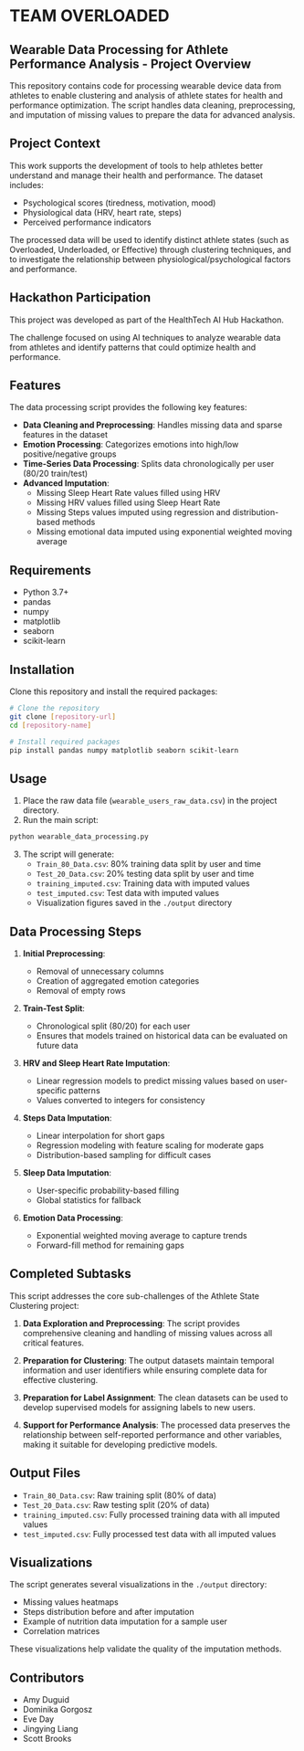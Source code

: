 # TEAM OVERLOADED

## Wearable Data Processing for Athlete Performance Analysis - Project Overview

This repository contains code for processing wearable device data from athletes to enable clustering and analysis of athlete states for health and performance optimization. The script handles data cleaning, preprocessing, and imputation of missing values to prepare the data for advanced analysis.

## Project Context

This work supports the development of tools to help athletes better understand and manage their health and performance. The dataset includes:
- Psychological scores (tiredness, motivation, mood)
- Physiological data (HRV, heart rate, steps)
- Perceived performance indicators

The processed data will be used to identify distinct athlete states (such as Overloaded, Underloaded, or Effective) through clustering techniques, and to investigate the relationship between physiological/psychological factors and performance.

## Hackathon Participation

This project was developed as part of the HealthTech AI Hub Hackathon.

The challenge focused on using AI techniques to analyze wearable data from athletes and identify patterns that could optimize health and performance.


## Features

The data processing script provides the following key features:

- **Data Cleaning and Preprocessing**: Handles missing data and sparse features in the dataset
- **Emotion Processing**: Categorizes emotions into high/low positive/negative groups
- **Time-Series Data Processing**: Splits data chronologically per user (80/20 train/test)
- **Advanced Imputation**:
  - Missing Sleep Heart Rate values filled using HRV
  - Missing HRV values filled using Sleep Heart Rate
  - Missing Steps values imputed using regression and distribution-based methods
  - Missing emotional data imputed using exponential weighted moving average

## Requirements

- Python 3.7+
- pandas
- numpy
- matplotlib
- seaborn
- scikit-learn

## Installation

Clone this repository and install the required packages:

```bash
# Clone the repository
git clone [repository-url]
cd [repository-name]

# Install required packages
pip install pandas numpy matplotlib seaborn scikit-learn
```

## Usage

1. Place the raw data file (`wearable_users_raw_data.csv`) in the project directory.
2. Run the main script:

```bash
python wearable_data_processing.py
```

3. The script will generate:
   - `Train_80_Data.csv`: 80% training data split by user and time
   - `Test_20_Data.csv`: 20% testing data split by user and time
   - `training_imputed.csv`: Training data with imputed values
   - `test_imputed.csv`: Test data with imputed values
   - Visualization figures saved in the `./output` directory

## Data Processing Steps

1. **Initial Preprocessing**:
   - Removal of unnecessary columns
   - Creation of aggregated emotion categories
   - Removal of empty rows

2. **Train-Test Split**:
   - Chronological split (80/20) for each user
   - Ensures that models trained on historical data can be evaluated on future data

3. **HRV and Sleep Heart Rate Imputation**:
   - Linear regression models to predict missing values based on user-specific patterns
   - Values converted to integers for consistency

4. **Steps Data Imputation**:
   - Linear interpolation for short gaps
   - Regression modeling with feature scaling for moderate gaps
   - Distribution-based sampling for difficult cases

5. **Sleep Data Imputation**:
   - User-specific probability-based filling
   - Global statistics for fallback

6. **Emotion Data Processing**:
   - Exponential weighted moving average to capture trends
   - Forward-fill method for remaining gaps

## Completed Subtasks

This script addresses the core sub-challenges of the Athlete State Clustering project:

1. **Data Exploration and Preprocessing**: The script provides comprehensive cleaning and handling of missing values across all critical features.

2. **Preparation for Clustering**: The output datasets maintain temporal information and user identifiers while ensuring complete data for effective clustering.

3. **Preparation for Label Assignment**: The clean datasets can be used to develop supervised models for assigning labels to new users.

4. **Support for Performance Analysis**: The processed data preserves the relationship between self-reported performance and other variables, making it suitable for developing predictive models.

## Output Files

- `Train_80_Data.csv`: Raw training split (80% of data)
- `Test_20_Data.csv`: Raw testing split (20% of data)
- `training_imputed.csv`: Fully processed training data with all imputed values
- `test_imputed.csv`: Fully processed test data with all imputed values

## Visualizations

The script generates several visualizations in the `./output` directory:

- Missing values heatmaps
- Steps distribution before and after imputation
- Example of nutrition data imputation for a sample user
- Correlation matrices

These visualizations help validate the quality of the imputation methods.

## Contributors

- Amy Duguid
- Dominika Gorgosz
- Eve Day
- Jingying Liang
- Scott Brooks
